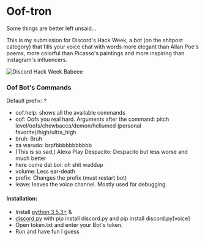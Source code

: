 # Oof-tron
Some things are better left unsaid...

This is my submission for Discord's Hack Week, a bot (on the shitpost category) that fills your voice chat with words more elegant than Allan Poe's poems, more colorful than Picasso's paintings and more inspiring than instagram's influencers. 

![Discord Hack Week Babeee](https://cdn-images-1.medium.com/max/2560/1*lh6NS8hx0pu5mlZeSqnu5w.jpeg "The most wonderful event")

### **Oof Bot's Commands**
Default prefix: ?
- oof.help: shows all the available commands
- oof: Oofs you real hard. Arguments after the command: pitch level/oofs/chewbacca/demon/heliumed (personal favorite)/high/ultra_high
- bruh: Bruh
- za warudo: brpfbbbbbbbbbbb
- (This is so sad,) Alexa Play Despacito: Despacito but less worse and much better
- here come dat boi: oh shit waddup
- volume: Less ear-death
- prefix: Changes the prefix (must restart bot)
- leave: leaves the voice channel. Mostly used for debugging.

#### **Installation:**
- Install [python 3.5.3+](https://www.python.org/) &
- [discord.py](https://github.com/Rapptz/discord.py) with pip install discord.py and pip install discord.py[voice]
- Open token.txt and enter your Bot's token. 
- Run and have fun I guess

